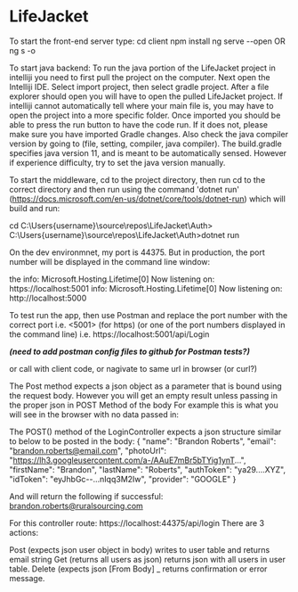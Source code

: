 ﻿# LifeJacket
To start the front-end server type:
    cd client
    npm install
    ng serve --open  OR ng s -o
    
To start java backend:
    To run the java portion of the LifeJacket project in intelliji you need to first
    pull the project on the computer. Next open the Intelliji IDE. Select import project,
    then select gradle project. After a file explorer should open you will have to open
    the pulled LifeJacket project. If intelliji cannot automatically tell where your main file is,
    you may have to open the project into a more specific folder. Once imported you should be able
    to press the run button to have the code run. If it does not, please make sure you have imported Gradle changes. 
    Also check the java compiler version by going to (file, setting, compiler, java compiler). The build.gradle specifies 
    java version 11, and is meant to be automatically sensed. However if experience difficulty, try to set the java version manually.
    
To start the middleware, cd to the project directory, then run cd to the correct directory and then run using the command 'dotnet run' 
(https://docs.microsoft.com/en-us/dotnet/core/tools/dotnet-run)
which will build and run:

cd C:\Users\{username}\source\repos\LifeJacket\Auth>
C:\Users\{username}\source\repos\LifeJacket\Auth>dotnet run

On the dev environmnet, my port is 44375.  But in production, 
the port number will be displayed in the command line window: 

the info: Microsoft.Hosting.Lifetime[0]
      Now listening on: https://localhost:5001
info: Microsoft.Hosting.Lifetime[0]
      Now listening on: http://localhost:5000

To test run the app, then use Postman and replace the port number with the correct port i.e. <5001> (for https)
(or one of the port numbers displayed in the command line) i.e.
https://localhost:5001/api/Login

***(need to add postman config files to github for Postman tests?)***

or call with client code, or nagivate to same url in browser (or curl?)

The Post method expects a json object as a parameter that is bound using the request body.
However you will get an empty result unless passing in the proper json in POST Method of the body
For example this is what you will see in the browser with no data passed in:


The POST() method of the LoginController expects a json structure similar to below to be posted in the body:
{
    "name": "Brandon Roberts",
    "email": "brandon.roberts@email.com",
    "photoUrl": "https://lh3.googleusercontent.com/a-/AAuE7mBr5bTYig1ynT...",
    "firstName": "Brandon",
    "lastName": "Roberts",
    "authToken": "ya29....XYZ",
    "idToken": "eyJhbGc--...nIqq3M2Iw",
    "provider": "GOOGLE"
}

And will return the following if successful:
brandon.roberts@ruralsourcing.com

For this controller route:  https://localhost:44375/api/login  There are 3 actions:  

Post (expects json user object in body) writes to user table and returns email string 
Get (returns all users as json) returns json with all users in user table.
Delete (expects json [From Body] _ returns confirmation or error message.


